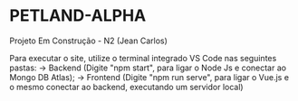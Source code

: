 # PETLAND-ALPHA
Projeto Em Construção - N2 (Jean Carlos)

Para executar o site, utilize o terminal integrado VS Code nas seguintes pastas:
 -> Backend (Digite "npm start", para ligar o Node Js e conectar ao Mongo DB Atlas);
 -> Frontend (Digite "npm run serve", para ligar o Vue.js e o mesmo conectar ao backend, executando um servidor local)

